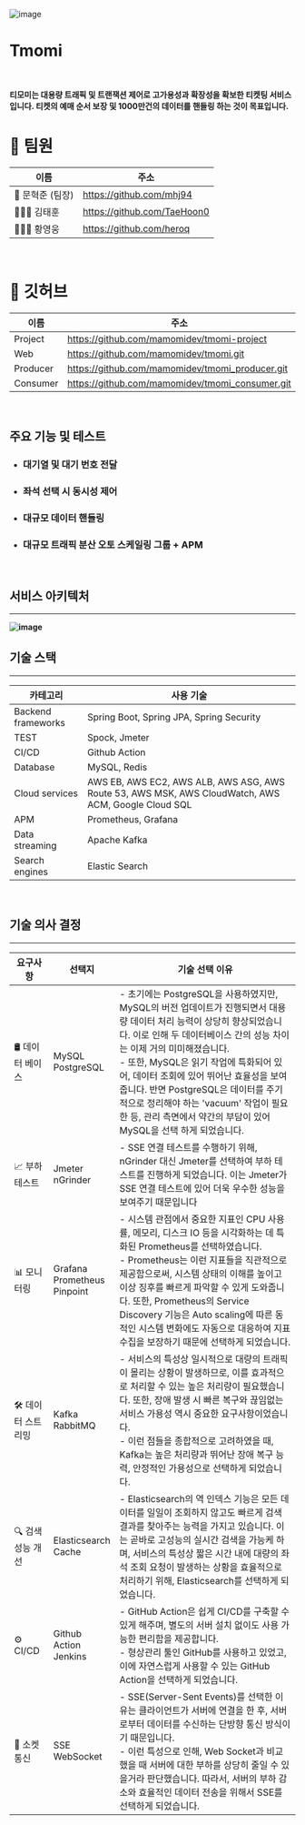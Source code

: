 ![image](https://github.com/mamomidev/tmomi-project/assets/48711163/538d8788-67ef-49c3-9183-16f383ae066f)
<br/>

# Tmomi
<br/>

<b>티모미<b>는 대용량 트래픽 및 트랜잭션 제어로 고가용성과 확장성을 확보한 티켓팅 서비스 입니다.
티켓의 예매 순서 보장 및 1000만건의 데이터를 핸들링 하는 것이 목표입니다. 
<br/>
# 👥 팀원

| 이름 | 주소 |
| --- | --- |
| 👑 문혁준 (팀장) | https://github.com/mhj94 |
| 🧑🏻‍💻 김태훈 | https://github.com/TaeHoon0 |
| 🧑🏻‍💻 황영웅 | https://github.com/heroq |
<br/>

# 🧳 깃허브

| 이름 | 주소 |
| --- | --- |
| Project | https://github.com/mamomidev/tmomi-project |
| Web | https://github.com/mamomidev/tmomi.git |
| Producer | https://github.com/mamomidev/tmomi_producer.git |
| Consumer | https://github.com/mamomidev/tmomi_consumer.git |
<br/>

## 주요 기능 및 테스트
 - ### 대기열 및 대기 번호 전달
 - ### 좌석 선택 시 동시성 제어
 - ### 대규모 데이터 핸들링
 - ### 대규모 트래픽 분산 오토 스케일링 그룹 + APM
<br/>

## 서비스 아키텍처

---
![image](https://github.com/mamomidev/tmomi-project/assets/48711163/166a5671-cf9d-4cff-8b33-6c950681194c)
<br/>

## 기술 스택

---

| 카테고리 | 사용 기술 |
| --- | --- |
| Backend frameworks | Spring Boot, Spring JPA, Spring Security |
| TEST | Spock, Jmeter |
| CI/CD | Github Action |
| Database | MySQL, Redis |
| Cloud services | AWS EB, AWS EC2, AWS ALB, AWS ASG, AWS Route 53, AWS MSK, AWS CloudWatch, AWS ACM, Google Cloud SQL |
| APM | Prometheus, Grafana |
| Data streaming  | Apache Kafka |
| Search engines | Elastic Search |
<br/>

## 기술 의사 결정

---
| 요구사항 | 선택지 | 기술 선택 이유 |
| --- | --- | --- |
| 🛢️ 데이터 베이스 | MySQL<br>PostgreSQL | - 초기에는 PostgreSQL을 사용하였지만, MySQL의 버전 업데이트가 진행되면서 대용량 데이터 처리 능력이 상당히 향상되었습니다. 이로 인해 두 데이터베이스 간의 성능 차이는 이제 거의 미미해졌습니다. <br>- 또한, MySQL은 읽기 작업에 특화되어 있어, 데이터 조회에 있어 뛰어난 효율성을 보여줍니다. 반면 PostgreSQL은 데이터를 주기적으로 정리해야 하는 'vacuum' 작업이 필요한 등, 관리 측면에서 약간의 부담이 있어 MySQL을 선택 하게 되었습니다. |
| 📈 부하 테스트 | Jmeter<br>nGrinder | - SSE 연결 테스트를 수행하기 위해, nGrinder 대신 Jmeter를 선택하여 부하 테스트를 진행하게 되었습니다. 이는 Jmeter가 SSE 연결 테스트에 있어 더욱 우수한 성능을 보여주기 때문입니다 |
| 📊 모니터링 | Grafana<br>Prometheus<br>Pinpoint | - 시스템 관점에서 중요한 지표인 CPU 사용률, 메모리, 디스크 IO 등을 시각화하는 데 특화된 Prometheus를 선택하였습니다. <br>- Prometheus는 이런 지표들을 직관적으로 제공함으로써, 시스템 상태의 이해를 높이고 이상 징후를 빠르게 파악할 수 있게 도와줍니다. 또한, Prometheus의 Service Discovery 기능은 Auto scaling에 따른 동적인 시스템 변화에도 자동으로 대응하여 지표 수집을 보장하기 때문에 선택하게 되었습니다. |
| 🛠️ 데이터 스트리밍 | Kafka<br>RabbitMQ | - 서비스의 특성상 일시적으로 대량의 트래픽이 몰리는 상황이 발생하므로, 이를 효과적으로 처리할 수 있는 높은 처리량이 필요했습니다. 또한, 장애 발생 시 빠른 복구와 끊임없는 서비스 가용성 역시 중요한 요구사항이었습니다. <br>- 이런 점들을 종합적으로 고려하였을 때, Kafka는 높은 처리량과 뛰어난 장애 복구 능력, 안정적인 가용성으로 선택하게 되었습니다. |
| 🔍 검색 성능 개선 | Elasticsearch<br>Cache | - Elasticsearch의 역 인덱스 기능은 모든 데이터를 일일이 조회하지 않고도 빠르게 검색 결과를 찾아주는 능력을 가지고 있습니다. 이는 곧바로 고성능의 실시간 검색을 가능케 하며, 서비스의 특성상 짧은 시간 내에 대량의 좌석 조회 요청이 발생하는 상황을 효율적으로 처리하기 위해, Elasticsearch를 선택하게 되었습니다. |
| ⚙️ CI/CD | Github Action<br>Jenkins | - GitHub Action은 쉽게 CI/CD를 구축할 수 있게 해주며, 별도의 서버 설치 없이도 사용 가능한 편리함을 제공합니다.<br>- 형상관리 툴인 GitHub를 사용하고 있었고, 이에 자연스럽게 사용할 수 있는 GitHub Action을 선택하게 되었습니다. |
| 🚀 소켓 통신 | SSE<br>WebSocket | - SSE(Server-Sent Events)를 선택한 이유는 클라이언트가 서버에 연결을 한 후, 서버로부터 데이터를 수신하는 단방향 통신 방식이기 때문입니다. <br>- 이런 특성으로 인해, Web Socket과 비교했을 때 서버에 대한 부하를 상당히 줄일 수 있을거라 판단했습니다. 따라서, 서버의 부하 감소와 효율적인 데이터 전송을 위해서 SSE를 선택하게 되었습니다. |

